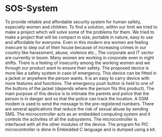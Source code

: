# SOS-System
To provide reliable and affordable security system for human safety, especially women and children.
To find a solution, within our limit we tried to make a project which will solve some of the problems for them. We tried to make a project that will be compact in size, portable in nature, easy to use and affordable for everyone. Even in this modern era women are feeling insecure to step out of their house because of increasing crimes in our country like harassment, abuse, violence etc., The corporate and IT sector are currently in boom. Many women are working in corporate even in night shifts. There is a feeling of insecurity among the working women and we through our product want to ensure their safety. The proposed device is more like a safety system in case of emergency. This device can be fitted in a jacket or anywhere the person wants. It is an easy to carry device with more features and functions. The emergency push button is held to one of the buttons of the jacket (depends where the person fits this product). The main purpose of this device is to intimate the parents and police that the person is in danger and so that the police can track the location. A GSM modem is used to send the message to the pre-registered numbers. There are several applications that reduce the risk of sexual abuse by sending SMS. The microcontroller acts as an embedded computing system and it controls the activities of all the subsystems. The microcontroller is interfaced with all the other modules of the device. The program for PIC microcontroller is done in Embedded C language and is dumped using a kit.
